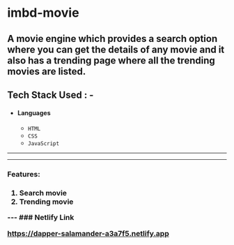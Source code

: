 # imbd-movie
A movie engine which provides a search option where you can get the details of any movie and it also has a trending page where all the trending movies are listed.
---
## Tech Stack Used : -

- #### Languages
  - `HTML`
  - `CSS`
  - `JavaScript`

---

---
<h3>Features:<h3/>
  <ol>
    <li>Search movie</li>
    <li>Trending movie</li>
    
  </ol>
--- 
### Netlify Link

https://dapper-salamander-a3a7f5.netlify.app
